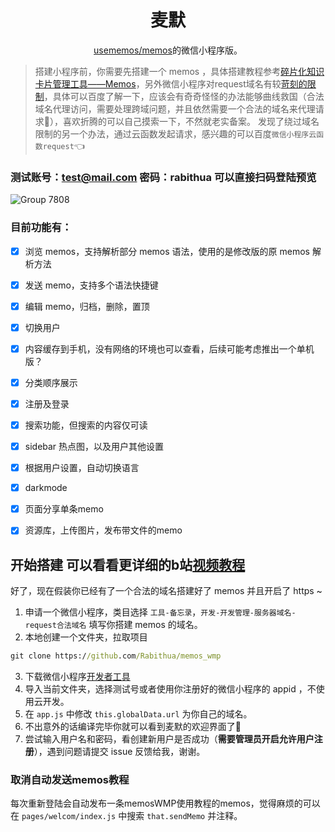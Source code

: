 <h1 align='center'>麦默</h1>

<p align='center'><a href="https://github.com/usememos/memos">usememos/memos</a>的微信小程序版。</p>


> 搭建小程序前，你需要先搭建一个 memos ，具体搭建教程参考[碎片化知识卡片管理工具——Memos](https://blog.laoda.de/archives/docker-install-memos)，另外微信小程序对request域名有较[苛刻的限制](https://developers.weixin.qq.com/miniprogram/dev/framework/ability/network.html)，具体可以百度了解一下，应该会有奇奇怪怪的办法能够曲线救国（合法域名代理访问，需要处理跨域问题，并且依然需要一个合法的域名来代理请求👶），喜欢折腾的可以自己摸索一下，不然就老实备案。
> 发现了绕过域名限制的另一个办法，通过云函数发起请求，感兴趣的可以百度`微信小程序云函数request`👈

### 测试账号：test@mail.com 密码：rabithua 可以直接扫码登陆预览

![Group 7808](https://user-images.githubusercontent.com/34543831/202215080-b2d8e33a-82b1-440a-8fc0-f7ea1afb4cc4.png)

### 目前功能有：

- [x] 浏览 memos，支持解析部分 memos 语法，使用的是修改版的原 memos 解析方法
- [x] 发送 memo，支持多个语法快捷键
- [x] 编辑 memo，归档，删除，置顶
- [x] 切换用户
- [x] 内容缓存到手机，没有网络的环境也可以查看，后续可能考虑推出一个单机版？
- [x] 分类顺序展示
- [x] 注册及登录
- [x] 搜索功能，但搜索的内容仅可读
- [x] sidebar 热点图，以及用户其他设置
- [x] 根据用户设置，自动切换语言
- [x] darkmode
- [x] 页面分享单条memo
- [x] 资源库，上传图片，发布带文件的memo


## 开始搭建 可以看看更详细的b站[视频教程](https://www.bilibili.com/video/BV1KX4y1C7vx)

好了，现在假装你已经有了一个合法的域名搭建好了 memos 并且开启了 https ~

1. 申请一个微信小程序，类目选择 `工具-备忘录`，`开发-开发管理-服务器域名-request合法域名` 填写你搭建 memos 的域名。
2. 本地创建一个文件夹，拉取项目
```cmd
git clone https://github.com/Rabithua/memos_wmp
```
3. 下载微信小程序[开发者工具](https://developers.weixin.qq.com/miniprogram/dev/devtools/download.html)
4. 导入当前文件夹，选择测试号或者使用你注册好的微信小程序的 appid ，不使用云开发。
5. 在 `app.js` 中修改 `this.globalData.url` 为你自己的域名。
6. 不出意外的话编译完毕你就可以看到麦默的欢迎界面了🎉
7. 尝试输入用户名和密码，看创建新用户是否成功（**需要管理员开启允许用户注册**），遇到问题请提交 issue 反馈给我，谢谢。

### 取消自动发送memos教程

每次重新登陆会自动发布一条memosWMP使用教程的memos，觉得麻烦的可以在 `pages/welcom/index.js` 中搜索 `that.sendMemo` 并注释。
